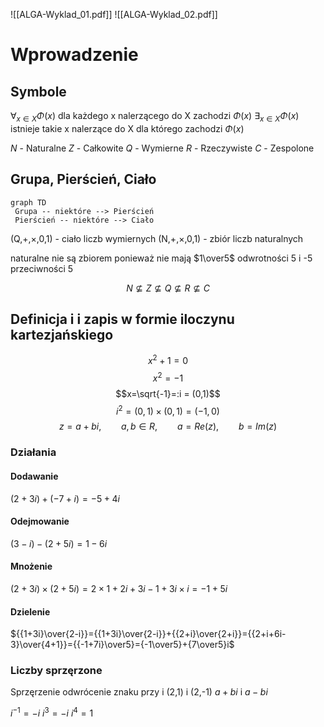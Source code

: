 ![[ALGA-Wyklad_01.pdf]]
![[ALGA-Wyklad_02.pdf]]
# Wprowadzenie
## Symbole
$\forall_{x \in X}\Phi(x)$ dla każdego x nalerzącego do X zachodzi $\Phi(x)$
$\exists_{x\in X} \Phi(x)$ istnieje takie x nalerzące do X dla którego zachodzi $\Phi(x)$

$N$ - Naturalne
$Z$ - Całkowite
$Q$ - Wymierne
$R$ - Rzeczywiste
$C$ - Zespolone

## Grupa, Pierścień, Ciało
```mermaid
graph TD
 Grupa -- niektóre --> Pierścień
 Pierścień -- niektóre --> Ciało
```

(Q,+,$\times$,0,1) - ciało liczb wymiernych
(N,+,$\times$,0,1) - zbiór liczb naturalnych

naturalne nie są zbiorem ponieważ nie mają $1\over5$ odwrotności 5 i -5 przeciwności 5

$$N\not\subseteq Z\not\subseteq Q\not\subseteq R\not\subseteq C$$

## Definicja i i zapis w formie iloczynu kartezjańskiego
$$x^2+1=0$$
$$x^2=-1$$
$$x=\sqrt{-1}=:i = (0,1)$$
$$i^2=(0,1)\times(0,1)=(-1,0)$$
$$z = a + bi,\qquad a,b\in R, \qquad a=Re(z), \qquad b=Im(z)$$
### Działania
#### Dodawanie
$(2+3i)+(-7+i)=-5+4i$
#### Odejmowanie
$(3-i)-(2+5i)=1-6i$
#### Mnożenie
$(2+3i)\times(2+5i)=2\times1+2i+3i-1+3i\times i = -1+5i$
#### Dzielenie
${{1+3i}\over{2-i}}={{1+3i}\over{2-i}}+{{2+i}\over{2+i}}={{2+i+6i-3}\over{4+1}}={{-1+7i}\over5}={-1\over5}+{7\over5}i$

### Liczby sprzęrzone
Sprzęrzenie odwrócenie znaku przy i
(2,1) i (2,-1) 
$a+bi$ i $a-bi$

$i^{-1}=-i$
$i^3=-i$
$i^4=1$
